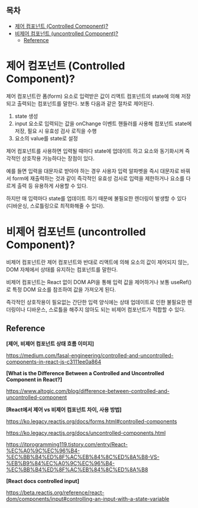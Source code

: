 <h2>목차</h2>

- [제어 컴포넌트 (Controlled Component)?](#제어-컴포넌트-controlled-component)
- [비제어 컴포넌트 (uncontrolled Component)?](#비제어-컴포넌트-uncontrolled-component)
  - [Reference](#reference)

# 제어 컴포넌트 (Controlled Component)?

제어 컴포넌트란 폼(form) 요소로 입력받은 값이 리액트 컴포넌트의 state에 의해 저장되고 출력되는 컴포넌트를 말한다. 보통 다음과 같은 절차로 제어된다.

<!-- 즉, 사용자의 입력을 state에 저장하고 출력도 state로 결정되는 컴포넌트를 말하는데 이를 'Single source of truth' 즉, 신뢰 가능한 단일 출처라고도 한다. -->

1. state 생성
2. input 요소로 입력되는 값을 onChange 이벤트 핸들러를 사용해 컴포넌트 state에 저장, 필요 시 유효성 검사 로직을 수행
3. 요소의 value를 state로 설정

제어 컴포넌트를 사용하면 입력될 때마다 state에 업데이트 하고 요소와 동기화시켜 즉각적인 상호작용 가능하다는 장점이 있다.

예를 들면 입력을 대문자로 받아야 하는 경우 사용자 입력 알파벳을 즉시 대문자로 바꿔서 form에 재출력하는 것과 같이 즉각적인 유효성 검사로 입력을 제한하거나 요소를 다르게 출력 등 유용하게 사용할 수 있다.

하지만 매 입력마다 state를 업데이트 하기 때문에 불필요한 렌더링이 발생할 수 있다(디바운싱, 스로틀링으로 최적화해줄 수 있다).

# 비제어 컴포넌트 (uncontrolled Component)?

비제어 컴포넌트란 제어 컴포넌트와 반대로 리액트에 의해 요소의 값이 제어되지 않는, DOM 자체에서 상태를 유지하는 컴포넌트를 말한다.

비제어 컴포넌트는 React 없이 DOM API을 통해 입력 값을 제어하거나 보통 useRef()로 특정 DOM 요소를 참조하여 값을 가져오게 된다.

즉각적인 상호작용이 필요없는 간단한 입력 양식에는 상태 업데이트로 인한 불필요한 렌더링이나 디바운스, 스로틀을 해주지 않아도 되는 비제어 컴포넌트가 적합할 수 있다.

## Reference

**[제어, 비제어 컴포넌트 상태 흐름 이미지]**

https://medium.com/fasal-engineering/controlled-and-uncontrolled-components-in-react-js-c3111ee0a864

**[What is the Difference Between a Controlled and Uncontrolled Component in React?]**

https://www.altogic.com/blog/difference-between-controlled-and-uncontrolled-component

**[React에서 제어 vs 비제어 컴포넌트 차이, 사용 방법]**

https://ko.legacy.reactjs.org/docs/forms.html#controlled-components

https://ko.legacy.reactjs.org/docs/uncontrolled-components.html

https://itprogramming119.tistory.com/entry/React-%EC%A0%9C%EC%96%B4-%EC%BB%B4%ED%8F%AC%EB%84%8C%ED%8A%B8-VS-%EB%B9%84%EC%A0%9C%EC%96%B4-%EC%BB%B4%ED%8F%AC%EB%84%8C%ED%8A%B8

**[React docs controlled input]**

https://beta.reactjs.org/reference/react-dom/components/input#controlling-an-input-with-a-state-variable